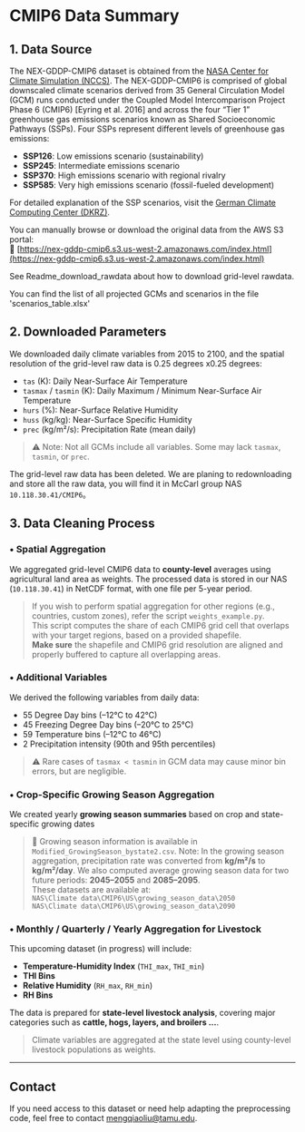 # CMIP6 Data Summary

## 1. Data Source

The NEX-GDDP-CMIP6 dataset is obtained from the [NASA Center for Climate Simulation (NCCS)](https://www.nccs.nasa.gov/services/data-collections/land-based-products/nex-gddp-cmip6). The NEX-GDDP-CMIP6 is comprised of global downscaled climate scenarios derived from 35 General Circulation Model (GCM) runs conducted under the Coupled Model Intercomparison Project Phase 6 (CMIP6) [Eyring et al. 2016] and across the four “Tier 1” greenhouse gas emissions scenarios known as Shared Socioeconomic Pathways (SSPs). Four SSPs represent different levels of greenhouse gas emissions:

- **SSP126**: Low emissions scenario (sustainability)
- **SSP245**: Intermediate emissions scenario
- **SSP370**: High emissions scenario with regional rivalry
- **SSP585**: Very high emissions scenario (fossil-fueled development)

For detailed explanation of the SSP scenarios, visit the [German Climate Computing Center (DKRZ)](https://www.dkrz.de/en/communication/climate-simulations/cmip6-en/the-ssp-scenarios).

You can manually browse or download the original data from the AWS S3 portal:  
📎 [https://nex-gddp-cmip6.s3.us-west-2.amazonaws.com/index.html](https://nex-gddp-cmip6.s3.us-west-2.amazonaws.com/index.html)

See Readme_download_rawdata about how to download grid-level rawdata.

You can find the list of all projected GCMs and scenarios in the file 'scenarios_table.xlsx'

## 2. Downloaded Parameters

We downloaded daily climate variables from 2015 to 2100, and the spatial resolution of the grid-level raw data is 0.25 degrees x0.25 degrees:

- `tas` (K): Daily Near-Surface Air Temperature  
- `tasmax` / `tasmin` (K): Daily Maximum / Minimum Near-Surface Air Temperature  
- `hurs` (%): Near-Surface Relative Humidity  
- `huss` (kg/kg): Near-Surface Specific Humidity  
- `prec` (kg/m²/s): Precipitation Rate (mean daily)

> ⚠️ Note: Not all GCMs include all variables. Some may lack `tasmax`, `tasmin`, or `prec`.

The grid-level raw data has been deleted.  We are planing to redownloading and store all the raw data, you will find it in McCarl group NAS `10.118.30.41/CMIP6`。

## 3. Data Cleaning Process

### • Spatial Aggregation

We aggregated grid-level CMIP6 data to **county-level** averages using agricultural land area as weights. The processed data is stored in our NAS (`10.118.30.41`) in NetCDF format, with one file per 5-year period.

> If you wish to perform spatial aggregation for other regions (e.g., countries, custom zones), refer the script `weights_example.py`.  
> This script computes the share of each CMIP6 grid cell that overlaps with your target regions, based on a provided shapefile.  
>  **Make sure** the shapefile and CMIP6 grid resolution are aligned and properly buffered to capture all overlapping areas.

### • Additional Variables

We derived the following variables from daily data:

- 55 Degree Day bins (–12°C to 42°C)
- 45 Freezing Degree Day bins (–20°C to 25°C)
- 59 Temperature bins (–12°C to 46°C)
- 2 Precipitation intensity  (90th and 95th percentiles)

> ⚠️ Rare cases of `tasmax < tasmin` in GCM data may cause minor bin errors, but are negligible.


### • Crop-Specific Growing Season Aggregation

We created yearly **growing season summaries** based on crop and state-specific growing dates 

> 🌱 Growing season information is available in ` Modified_GrowingSeason_bystate2.csv`.
> Note: In the growing season aggregation, precipitation rate was converted from **kg/m²/s** to **kg/m²/day**.
> We also computed average growing season data for two future periods: **2045–2055** and **2085–2095**.  
> These datasets are available at:  
> `NAS\Climate data\CMIP6\US\growing_season_data\2050`  
> `NAS\Climate data\CMIP6\US\growing_season_data\2090`


### • Monthly / Quarterly / Yearly Aggregation for Livestock


This upcoming dataset (in progress) will include:

- **Temperature-Humidity Index** (`THI_max`, `THI_min`)
- **THI Bins**
- **Relative Humidity** (`RH_max`, `RH_min`)
- **RH Bins**

The data is prepared for **state-level livestock analysis**, covering major categories such as **cattle, hogs, layers, and broilers ...**.

> Climate variables are aggregated at the state level using county-level livestock populations as weights.



---

## Contact

If you need access to this dataset or need help adapting the preprocessing code, feel free to contact mengqiaoliu@tamu.edu.

